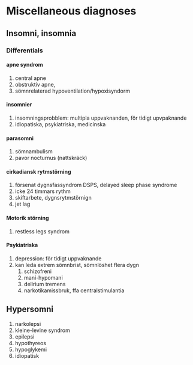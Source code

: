 # Miscellaneous diagnoses
## Insomni, insomnia
### Differentials
#### apne syndrom
1. central apne
2. obstruktiv apne,
3. sömnrelaterad hypoventilation/hypoxisyndorm

#### insomnier
1. insomningsprobblem: multipla uppvaknanden, för tidigt upvpaknande
2. idiopatiska, psykiatriska, medicinska

#### parasomni
1. sömnambulism
2. pavor nocturnus (nattskräck)


#### cirkadiansk rytmstörning
1. försenat dygnsfassyndrom DSPS, delayed sleep phase syndrome
2. icke 24 timmars rythm
3. skiftarbete, dygnsrytmstörnign
4. jet lag

#### Motorik störning
1. restless legs syndrom

#### Psykiatriska
1. depression: för tidigt uppvaknande
2. kan leda extrem sömnbrist, sömnlöshet flera dygn
    1. schizofreni
    2. mani-hypomani
    3. delirium tremens
    4. narkotikamissbruk, ffa centralstimulantia

## Hypersomni
1. narkolepsi
2. kleine-levine syndrom
3. epilepsi
4. hypothyreos
5. hypoglykemi
6. idiopatisk